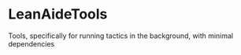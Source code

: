 # LeanAideTools
Tools, specifically for running tactics in the background, with minimal dependencies
